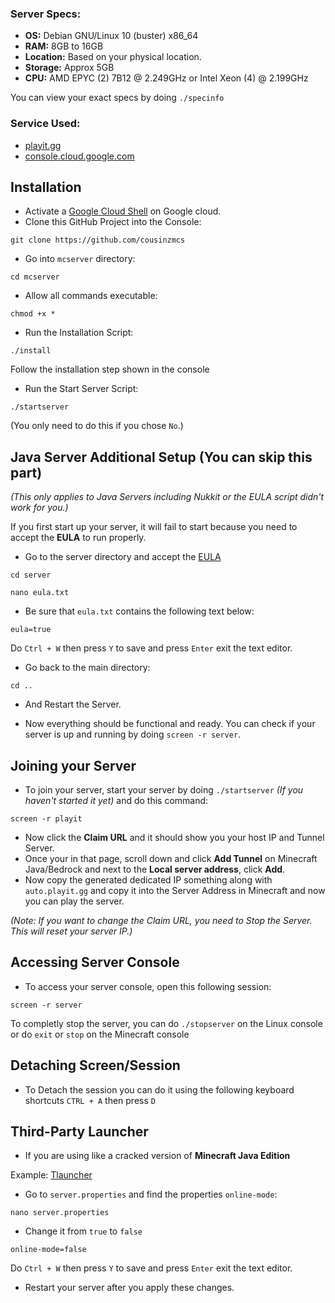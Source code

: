 ### Server Specs:
- **OS:** Debian GNU/Linux 10 (buster) x86_64
- **RAM:** 8GB to 16GB
- **Location:** Based on your physical location.
- **Storage:** Approx 5GB
- **CPU:**  AMD EPYC (2) 7B12 @ 2.249GHz or Intel Xeon (4) @ 2.199GHz

You can view your exact specs by doing `./specinfo`

### Service Used:
- [playit.gg](https://playit.gg)
- [console.cloud.google.com](https://console.cloud.google.com)

## Installation 
* Activate a [Google Cloud Shell](https://console.cloud.google.com/) on Google cloud.
* Clone this GitHub Project into the Console:
```
git clone https://github.com/cousinzmcs
```
* Go into `mcserver` directory:
```
cd mcserver
```
* Allow all commands executable:
```
chmod +x *
```
* Run the Installation Script:
```
./install
```
Follow the installation step shown in the console
* Run the Start Server Script:
``` 
./startserver
```
(You only need to do this if you chose `No`.)

## Java Server Additional Setup (You can skip this part)
*(This only applies to Java Servers including Nukkit or the EULA script didn't work for you.)*

If you first start up your server, it will fail to start because you need to accept the **EULA** to run properly.

* Go to the server directory and accept the [EULA](https://www.minecraft.net/en-us/eula)
```
cd server
```
```
nano eula.txt
```
* Be sure that `eula.txt` contains the following text below:
```
eula=true
```
Do `Ctrl + W` then press `Y` to save and press `Enter` exit the text editor.
* Go back to the main directory:
```
cd ..
```
- And Restart the Server.
* Now everything should be functional and ready. You can check if your server is up and running by doing `screen -r server`.
## Joining your Server
* To join your server, start your server by doing `./startserver` *(If you haven't started it yet)* and do this command:
``` 
screen -r playit
```
- Now click the **Claim URL** and it should show you your host IP and Tunnel Server.
- Once your in that page, scroll down and click **Add Tunnel** on Minecraft Java/Bedrock and next to the **Local server address**, click **Add**.
- Now copy the generated dedicated IP something along with `auto.playit.gg` and copy it into the Server Address in Minecraft and now you can play the server.

*(Note: If you want to change the Claim URL, you need to Stop the Server. This will reset your server IP.)*

## Accessing Server Console
* To access your server console, open this following session:
```
screen -r server
```
To completly stop the server, you can do `./stopserver` on the Linux console or do `exit` or `stop` on the Minecraft console

## Detaching Screen/Session
* To Detach the session you can do it using the following keyboard shortcuts 
`CTRL + A` then press `D`

## Third-Party Launcher
* If you are using like a cracked version of **Minecraft Java Edition**

Example: [Tlauncher](https://tlauncher.org/en/)

- Go to `server.properties` and find the properties `online-mode`:
```
nano server.properties
```
- Change it from `true` to `false`
```
online-mode=false
```
Do `Ctrl + W` then press `Y` to save and press `Enter` exit the text editor.

- Restart your server after you apply these changes.
